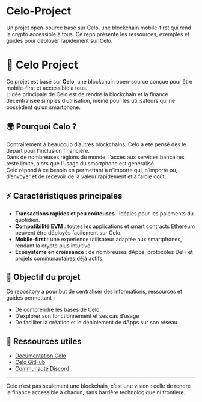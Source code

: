 # Celo-Project
Un projet open-source basé sur Celo, une blockchain mobile-first qui rend la crypto accessible à tous. Ce repo présente les ressources, exemples et guides pour déployer rapidement sur Celo.
# 🚀 Celo Project  

Ce projet est basé sur **Celo**, une blockchain open-source conçue pour être mobile-first et accessible à tous.  
L’idée principale de Celo est de rendre la blockchain et la finance décentralisée simples d’utilisation, même pour les utilisateurs qui ne possèdent qu’un smartphone.  

## 🌍 Pourquoi Celo ?  
Contrairement à beaucoup d’autres blockchains, Celo a été pensé dès le départ pour l’inclusion financière.  
Dans de nombreuses régions du monde, l’accès aux services bancaires reste limité, alors que l’usage du smartphone est généralisé.  
Celo répond à ce besoin en permettant à n’importe qui, n’importe où, d’envoyer et de recevoir de la valeur rapidement et à faible coût.  

## ⚡ Caractéristiques principales  
- **Transactions rapides et peu coûteuses** : idéales pour les paiements du quotidien.  
- **Compatibilité EVM** : toutes les applications et smart contracts Ethereum peuvent être déployés facilement sur Celo.  
- **Mobile-first** : une expérience utilisateur adaptée aux smartphones, rendant la crypto plus intuitive.  
- **Écosystème en croissance** : de nombreuses dApps, protocoles DeFi et projets communautaires déjà actifs.  

## 📖 Objectif du projet  
Ce repository a pour but de centraliser des informations, ressources et guides permettant :  
- De comprendre les bases de Celo  
- D’explorer son fonctionnement et ses cas d’usage  
- De faciliter la création et le déploiement de dApps sur son réseau  

## 🔗 Ressources utiles  
- [Documentation Celo](https://docs.celo.org/)  
- [Celo GitHub](https://github.com/celo-org)  
- [Communauté Discord](https://discord.gg/celo)  

---  

Celo n’est pas seulement une blockchain, c’est une vision : celle de rendre la finance accessible à chacun, sans barrière technologique ni frontière.  
